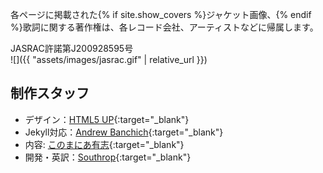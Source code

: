 各ページに掲載された{% if site.show_covers %}ジャケット画像、{% endif %}歌詞に関する著作権は、各レコード会社、アーティストなどに帰属します。

JASRAC許諾第J200928595号  
![]({{ "assets/images/jasrac.gif" | relative_url }})

## 制作スタッフ

* デザイン：[HTML5 UP](https://html5up.net){:target="_blank"}
* Jekyll対応：[Andrew Banchich](http://andrewbanchi.ch){:target="_blank"}
* 内容: [このまにあ有志](https://twitter.com/konomin_call){:target="_blank"}
* 開発・英訳：[Southrop](https://twitter.com/southro_p){:target="_blank"}
